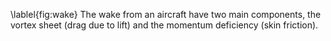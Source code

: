 \lablel{fig:wake} The wake from an aircraft have two main components, the vortex sheet (drag due to lift) and the momentum deficiency (skin friction). 
  